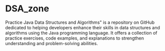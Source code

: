 # DSA_zone
Practice Java Data Structures and Algorithms" is a repository on GitHub dedicated to helping developers enhance their skills in data structures and algorithms using the Java programming language. It offers a collection of practice exercises, code examples, and explanations to strengthen understanding and problem-solving abilities.
